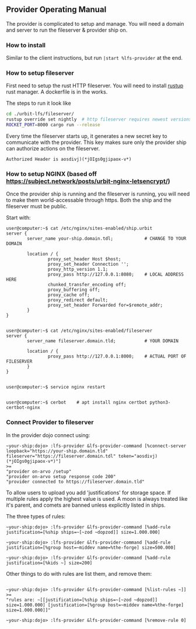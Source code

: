 ## Provider Operating Manual

The provider is complicated to setup and manage. You will need a domain and server to run the fileserver & provider ship on.

### How to install

Similar to the client instructions, but run `|start %lfs-provider` at the end.

### How to setup fileserver

First need to setup the rust HTTP fileserver. You will need to install [rustup](https://rustup.rs/) rust manager. A dockerfile is in the works.

The steps to run it look like

```bash
cd ./urbit-lfs/fileserver/
rustup override set nightly  # http fileserver requires newest versions
ROCKET_PORT=8000 cargo run --release
```

Every time the fileserver starts up, it generates a new secret key to communicate with the provider. This key makes sure only the provider ship can authorize actions on the fileserver.

```
Authorized Header is aosdivj)(*jOIgs0gjipaox-v*)
```


### How to setup NGINX (based off https://subject.network/posts/urbit-nginx-letsencrypt/)

Once the provider ship is running and the fileserver is running, you will need to make them world-accessable through https. Both the ship and the fileserver must be public.

Start with:

```
user@computer:~$ cat /etc/nginx/sites-enabled/ship.urbit
server {
        server_name your-ship.domain.tdl;            # CHANGE TO YOUR DOMAIN

        location / {
                proxy_set_header Host $host;
                proxy_set_header Connection '';
                proxy_http_version 1.1;
                proxy_pass http://127.0.0.1:8080;    # LOCAL ADDRESS HERE
                chunked_transfer_encoding off;
                proxy_buffering off;
                proxy_cache off;
                proxy_redirect default;
                proxy_set_header Forwarded for=$remote_addr;
        }
}


user@computer:~$ cat /etc/nginx/sites-enabled/fileserver
server {
        server_name fileserver.domain.tld;           # YOUR DOMAIN

        location / {
                proxy_pass http://127.0.0.1:8000;    # ACTUAL PORT OF FILESERVER
        }
}


user@computer:~$ service nginx restart


user@computer:~$ cerbot    # apt install nginx certbot python3-certbot-nginx
```



### Connect Provider to fileserver

In the provider dojo connect using:

```
~your-ship:dojo> :lfs-provider &lfs-provider-command [%connect-server loopback="https://your-ship.domain.tld" fileserver="https://fileserver.domain.tdl" token="aosdivj)(*jOIgs0gjipaox-v*)"]
>=
"provider on-arvo /setup"
"provider on-arvo setup response code 200"
"provider connected to https://fileserver.domain.tld"
```

To allow users to upload you add 'justifications' for storage space. If multiple rules apply the highest value is used. A moon is always treated like it's parent, and comets are banned unless explicitly listed in ships.

The three types of rules:

```
~your-ship:dojo> :lfs-provider &lfs-provider-command [%add-rule justification=[%ship ships=~[~zod ~dopzod]] size=1.000.000]

~your-ship:dojo> :lfs-provider &lfs-provider-command [%add-rule justification=[%group host=~middev name=%the-forge] size=500.000]

~your-ship:dojo> :lfs-provider &lfs-provider-command [%add-rule justification=[%kids ~] size=200]
```


Other things to do with rules are list them, and remove them:

```

~your-ship:dojo> :lfs-provider &lfs-provider-command [%list-rules ~]]
>=
"rules are: ~[[justification=[%ship ships=~[~zod ~dopzod]] size=1.000.000] [justification=[%group host=~middev name=%the-forge] size=1.000.000]]"

~your-ship:dojo> :lfs-provider &lfs-provider-command [%remove-rule 0]
```
